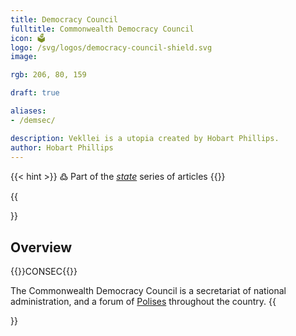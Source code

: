 ```yaml
---
title: Democracy Council
fulltitle: Commonwealth Democracy Council
icon: 🗳️
logo: /svg/logos/democracy-council-shield.svg
image:

rgb: 206, 80, 159

draft: true

aliases:
- /demsec/

description: Vekllei is a utopia created by Hobart Phillips.
author: Hobart Phillips
---
```

{{< hint >}}
߷ Part of the *[state](/state/)* series of articles
{{</hint>}}

{{<section>}}
## Overview
{{<boxtag teal>}}CONSEC{{</boxtag>}}

The Commonwealth Democracy Council is a secretariat of national administration, and a forum of [Polises](/polis/) throughout the country.
{{</section>}}